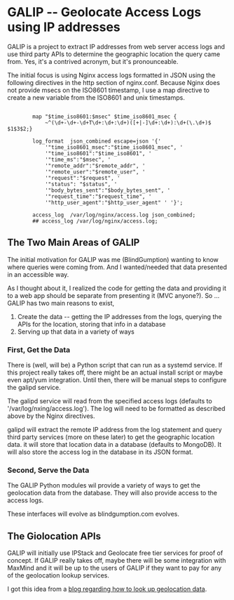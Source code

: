 # GALIP -- Geolocate Access Logs using IP addresses 

GALIP is a project to extract IP addresses from web server access logs and use third party APIs to determine the geographic location the query came from.  Yes, it's a contrived acronym, but it's pronounceable. 

The initial focus is using Nginx access logs formatted in JSON using the following directives in the http section of nginx.conf.  Because Nginx does not provide msecs on the ISO8601 timestamp, I use a map directive to create a new variable from the ISO8601 and unix timestamps.

```

        map "$time_iso8601:$msec" $time_iso8601_msec {
            ~^(\d+-\d+-\d+T\d+:\d+:\d+)([+|-]\d+:\d+):\d+(\.\d+)$ $1$3$2;}

        log_format  json_combined escape=json '{'
            '"time_iso8601_msec":"$time_iso8601_msec", '
            '"time_iso8601":"$time_iso8601", '
            '"time_ms":"$msec", '
            '"remote_addr":"$remote_addr", '
            '"remote_user":"$remote_user", '
            '"request":"$request", '
            '"status": "$status", '
            '"body_bytes_sent":"$body_bytes_sent", '
            '"request_time":"$request_time", '
            '"http_user_agent":"$http_user_agent" ' '}';

        access_log  /var/log/nginx/access.log json_combined;
        ## access_log /var/log/nginx/access.log;

```

## The Two Main Areas of GALIP

The initial motivation for GALIP was me (BlindGumption) wanting to know where queries were coming from.  And I wanted/needed that data presented in an accessible way. 

As I thought about it, I realized the code for getting the data and providing it to a web app should be separate from presenting it (MVC anyone?).  So ...   
GALIP has two main reasons to exist, 

1. Create the data -- getting the IP addresses from the logs, querying the APIs for the location, storing that info in a database
1. Serving up that data in a variety of ways

### First, Get the Data
There is (well, will be) a Python script that can run as a systemd service.  If this project really takes off, there might be an actual install script or maybe even apt/yum integration.  Until then, there will be manual steps to configure the galipd service.

The galipd service will read from the specified access logs (defaults to '/var/log/nxing/access.log').  The log will need to be formatted as described above by the Nginx directives.  

galipd will extract the remote IP address from the log statement and query third party services (more on these later) to get the geographic location data.  it will store that location data in a database (defaults to MongoDB).  It will also store the access log in the database in its JSON format. 


### Second, Serve the Data 
The GALIP Python modules wil provide a variety of ways to get the geolocation data from the database.  They will also provide access to the access logs.

These interfaces will evolve as blindgumption.com evolves. 

## The Giolocation APIs 

GALIP will initially use IPStack and Geolocate free tier services for  proof of concept.  If GALIP really takes off, maybe there will be some integration with MaxMind and it will be up to the users of GALIP if they want to pay for any of the geolocation lookup services.  

I got this idea from a 
[blog regarding how to look up geolocation data](https://medium.com/@rossbulat/node-js-client-ip-location-with-geoip-lite-fallback-c25833c94a76).

